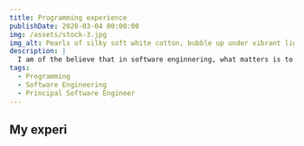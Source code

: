 ```yaml
---
title: Programming experience
publishDate: 2020-03-04 00:00:00
img: /assets/stock-3.jpg
img_alt: Pearls of silky soft white cotton, bubble up under vibrant lighting
description: |
  I am of the believe that in software enginnering, what matters is to be adaptable, the idea that someone programming 5 years is more experience than someone programming two years is just empirically inaccurate, it just depends on the type of projects and how you learn. However, because we all know that what matters to some bureocracies is numbers on a sheet, here is a list of the programming languages I have used in my career.
tags:
  - Programming
  - Software Engineering
  - Principal Software Engineer
---
```


## My experi
